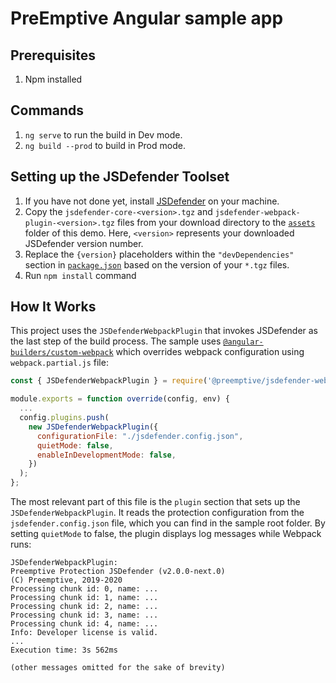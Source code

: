 # PreEmptive Angular sample app

## Prerequisites
1. Npm installed

## Commands
1. `ng serve` to run the build in Dev mode.
2. `ng build --prod` to build in Prod mode.

## Setting up the JSDefender Toolset

1. If you have not done yet, install [JSDefender](https://www.preemptive.com/products/jsdefender/downloads) on your machine.
2. Copy the `jsdefender-core-<version>.tgz` and `jsdefender-webpack-plugin-<version>.tgz` files from your download directory to the [`assets`](assets/) folder of this demo. Here, `<version>` represents your downloaded JSDefender version number.
3. Replace the `{version}` placeholders within the `"devDependencies"` section in [`package.json`](package.json) based on the version of your `*.tgz` files.
4. Run `npm install` command

## How It Works

This project uses the `JSDefenderWebpackPlugin` that invokes JSDefender as the last step of the build process. The sample uses [`@angular-builders/custom-webpack`](https://www.npmjs.com/package/@angular-builders/custom-webpack) which overrides webpack configuration using `webpack.partial.js` file:

```javascript
const { JSDefenderWebpackPlugin } = require('@preemptive/jsdefender-webpack-plugin');

module.exports = function override(config, env) {
  ...
  config.plugins.push(
    new JSDefenderWebpackPlugin({
      configurationFile: "./jsdefender.config.json",
      quietMode: false,
      enableInDevelopmentMode: false,
    })
  );
};
```

The most relevant part of this file is the `plugin` section that sets up the `JSDefenderWebpackPlugin`. It reads the protection configuration from the `jsdefender.config.json` file, which you can find in the sample root folder. By setting `quietMode` to false, the plugin displays log messages while Webpack runs:

```
JSDefenderWebpackPlugin:
Preemptive Protection JSDefender (v2.0.0-next.0)
(C) Preemptive, 2019-2020
Processing chunk id: 0, name: ...
Processing chunk id: 1, name: ...
Processing chunk id: 2, name: ...
Processing chunk id: 3, name: ...
Processing chunk id: 4, name: ...
Info: Developer license is valid.
...
Execution time: 3s 562ms

(other messages omitted for the sake of brevity)
```
